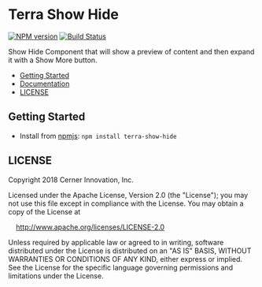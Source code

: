 # Terra Show Hide


[![NPM version](https://badgen.net/npm/v/terra-show-hide)](https://www.npmjs.org/package/terra-abstract-modal)
[![Build Status](https://badgen.net/travis/cerner/terra-core)](https://travis-ci.org/cerner/terra-core)

Show Hide Component that will show a preview of content and then expand it with a Show More button.


- [Getting Started](#getting-started)
- [Documentation](https://github.com/cerner/terra-core/tree/master/packages/terra-show-hide/docs)
- [LICENSE](#license)

## Getting Started

- Install from [npmjs](https://www.npmjs.com): `npm install terra-show-hide`

## LICENSE

Copyright 2018 Cerner Innovation, Inc.

Licensed under the Apache License, Version 2.0 (the "License"); you may not use this file except in compliance with the License. You may obtain a copy of the License at

&nbsp;&nbsp;&nbsp;&nbsp;http://www.apache.org/licenses/LICENSE-2.0

Unless required by applicable law or agreed to in writing, software distributed under the License is distributed on an "AS IS" BASIS, WITHOUT WARRANTIES OR CONDITIONS OF ANY KIND, either express or implied. See the License for the specific language governing permissions and limitations under the License.
